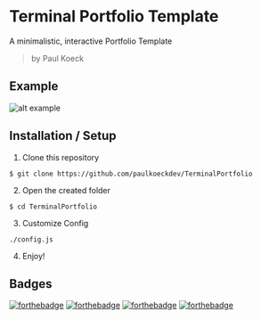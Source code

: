 # Terminal Portfolio Template

A minimalistic, interactive Portfolio Template

> by Paul Koeck

## Example

![alt example](https://github.com/paulkoeckdev/TerminalPortfolio/blob/main/example.png?raw=true)

## Installation / Setup

1. Clone this repository

```shell
$ git clone https://github.com/paulkoeckdev/TerminalPortfolio
```

2. Open the created folder

```shell
$ cd TerminalPortfolio
```

3. Customize Config

```
./config.js
```

4. Enjoy!

## Badges

[![forthebadge](https://forthebadge.com/images/badges/built-with-love.svg)](https://forthebadge.com)
[![forthebadge](https://forthebadge.com/images/badges/made-with-javascript.svg)](https://forthebadge.com)
[![forthebadge](https://forthebadge.com/images/badges/uses-html.svg)](https://forthebadge.com)
[![forthebadge](https://forthebadge.com/images/badges/built-by-developers.svg)](https://forthebadge.com)
